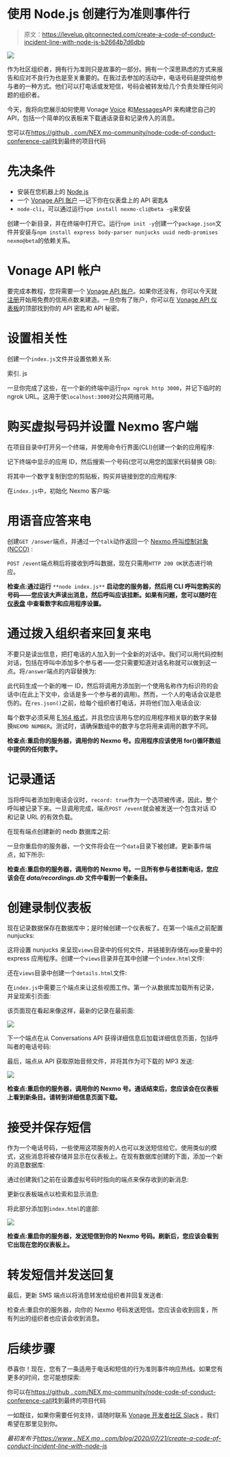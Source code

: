 # 使用 Node.js 创建行为准则事件行

> 原文：<https://levelup.gitconnected.com/create-a-code-of-conduct-incident-line-with-node-js-b2664b7d6dbb>

![](img/5538e41c3f5eadfaea798bb510ade4ac.png)

作为社区组织者，拥有行为准则只是故事的一部分。拥有一个深思熟虑的方式来报告和应对不良行为也是至关重要的。在我过去参加的活动中，电话号码是提供给参与者的一种方式。他们可以打电话或发短信，号码会被转发给几个负责处理任何问题的组织者。

今天，我将向您展示如何使用 Vonage [Voice](https://developer.nexmo.com/voice/voice-api/overview) 和[Messages](https://developer.nexmo.com/messages/overview)API 来构建您自己的 API，包括一个简单的仪表板来下载通话录音和记录传入的消息。

您可以在[https://github . com/NEX mo-community/node-code-of-conduct-conference-call](https://github.com/nexmo-community/node-code-of-conduct-conference-call)找到最终的项目代码

# 先决条件

*   安装在您机器上的 [Node.js](https://nodejs.org/en/)
*   一个 [Vonage API 账户](https://dashboard.nexmo.com) —记下你在仪表盘上的 API 密匙&
*   `node-cli`，可以通过运行`npm install nexmo-cli@beta -g`来安装

创建一个新目录，并在终端中打开它。运行`npm init -y`创建一个`package.json`文件并安装与`npm install express body-parser nunjucks uuid nedb-promises nexmo@beta`的依赖关系。

# Vonage API 帐户

要完成本教程，您将需要一个 [Vonage API 帐户](http://developer.nexmo.com/ed?c=blog_text&ct=2020-07-21-create-a-code-of-conduct-incident-line-with-node-js)。如果你还没有，你可以今天就[注册](http://developer.nexmo.com/ed?c=blog_text&ct=2020-07-21-create-a-code-of-conduct-incident-line-with-node-js)开始用免费的信用点数来建造。一旦你有了账户，你可以在 [Vonage API 仪表板](http://developer.nexmo.com/ed?c=blog_text&ct=2020-07-21-create-a-code-of-conduct-incident-line-with-node-js)的顶部找到你的 API 密匙和 API 秘密。

# 设置相关性

创建一个`index.js`文件并设置依赖关系:

索引. js

一旦你完成了这些，在一个新的终端中运行`npx ngrok http 3000`，并记下临时的 ngrok URL。这用于使`localhost:3000`对公共网络可用。

# 购买虚拟号码并设置 Nexmo 客户端

在项目目录中打开另一个终端，并使用命令行界面(CLI)创建一个新的应用程序:

记下终端中显示的应用 ID，然后搜索一个号码(您可以用您的国家代码替换 GB):

将其中一个数字复制到您的剪贴板，购买并链接到您的应用程序:

在`index.js`中，初始化 Nexmo 客户端:

# 用语音应答来电

创建`GET /answer`端点，并通过一个`talk`动作返回一个 [Nexmo 呼叫控制对象(NCCO)](https://developer.nexmo.com/voice/voice-api/ncco-reference) :

`POST /event`端点稍后将接收到呼叫数据，现在只需用`HTTP 200 OK`状态进行响应。

**检查点:通过运行** `**node index.js**` **启动您的服务器，然后用 CLI 呼叫您购买的号码——您应该大声读出消息，然后呼叫应该挂断。如果有问题，您可以随时在** [**仪表盘**](https://dashboard.nexmo.com) **中查看数字和应用程序设置。**

# 通过拨入组织者来回复来电

不要只是读出信息，把打电话的人加入到一个全新的对话中。我们可以用代码控制对话，包括在呼叫中添加多个参与者——您只需要知道对话名称就可以做到这一点。将`/answer`端点的内容替换为:

此代码生成一个新的唯一 ID，然后将调用方添加到一个使用名称作为标识符的会话中(在此上下文中，会话是多一个参与者的调用)。然而，一个人的电话会议是悲伤的。在`res.json()`之前，给每个组织者打电话，并将他们加入电话会议:

每个数字必须采用 [E.164 格式](https://developer.nexmo.com/voice/voice-api/guides/numbers#formatting)，并且您应该用与您的应用程序相关联的数字来替换`NEXMO NUMBER`。测试时，请确保数组中的数字与您将用来调用的数字不同。

**检查点:重启你的服务器，调用你的 Nexmo 号。应用程序应该使用 for()循环数组中提供的任何数字。**

# 记录通话

当将呼叫者添加到电话会议时，`record: true`作为一个选项被传递，因此，整个呼叫被记录下来。一旦调用完成，端点`POST /event`就会被发送一个包含对话 ID 和记录 URL 的有效负载。

在现有端点创建新的 nedb 数据库之前:

一旦你重启你的服务器，一个文件将会在一个`data`目录下被创建。更新事件端点，如下所示:

**检查点:重启你的服务器，调用你的 Nexmo 号。一旦所有参与者挂断电话，您应该会在 *data/recordings.db* 文件中看到一个新条目。**

# 创建录制仪表板

现在记录数据保存在数据库中；是时候创建一个仪表板了。在第一个端点之前配置 nunjucks:

这将设置 nunjucks 来呈现`views`目录中的任何文件，并链接到存储在`app`变量中的 express 应用程序。创建一个`views`目录并在其中创建一个`index.html`文件:

还在`views`目录中创建一个`details.html`文件:

在`index.js`中需要三个端点来让这些视图工作。第一个从数据库加载所有记录，并呈现索引页面:

该页面现在看起来像这样，最新的记录在最前面:

![](img/2ed173a062343f71287bc9495d1c332c.png)

下一个端点在从 Conversations API 获得详细信息后加载详细信息页面，包括呼叫者的电话号码:

最后，端点从 API 获取原始音频文件，并将其作为可下载的 MP3 发送:

![](img/50081fbe530ff7853502b6807d4234c1.png)

**检查点:重启你的服务器，调用你的 Nexmo 号。通话结束后，您应该会在仪表板上看到新条目。请转到详细信息页面下载。**

# 接受并保存短信

作为一个电话号码，一些使用这项服务的人也可以发送短信给它。使用类似的模式，这些消息将被存储并显示在仪表板上。在现有数据库创建的下面，添加一个新的消息数据库:

通过创建我们之前在设置虚拟号码时指向的端点来保存收到的新消息:

更新仪表板端点以检索和显示消息:

将此部分添加到`index.html`的底部:

![](img/767b3613057fa0a0b44ecce933385ae3.png)

**检查点:重启你的服务器，发送短信到你的 Nexmo 号码。刷新后，您应该会看到它出现在您的仪表板上。**

# 转发短信并发送回复

最后，更新 SMS 端点以将消息转发给组织者并回复发送者:

检查点:重启你的服务器，向你的 Nexmo 号码发送短信。您应该会收到回复，所有列出的组织者也应该会收到消息。

# 后续步骤

恭喜你！现在，您有了一条适用于电话和短信的行为准则事件响应热线。如果您有更多的时间，您可能想探索:

你可以在[https://github . com/NEX mo-community/node-code-of-conduct-conference-call](https://github.com/nexmo-community/node-code-of-conduct-conference-call)找到最终的项目代码

一如既往，如果你需要任何支持，请随时联系 [Vonage 开发者社区 Slack](https://developer.nexmo.com/community/slack) 。我们希望在那里见到你。

*最初发布于*[*https://www . NEX mo . com/blog/2020/07/21/create-a-code-of-conduct-incident-line-with-node-js*](https://www.nexmo.com/blog/2020/07/21/create-a-code-of-conduct-incident-line-with-node-js)